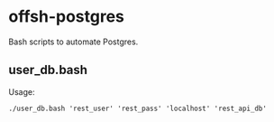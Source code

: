 offsh-postgres
==============
Bash scripts to automate Postgres.

## user_db.bash

Usage:

    ./user_db.bash 'rest_user' 'rest_pass' 'localhost' 'rest_api_db'
